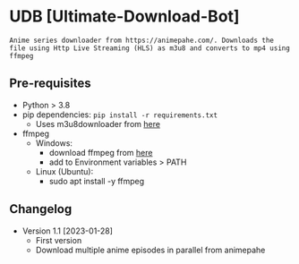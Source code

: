 # UDB [Ultimate-Download-Bot]
`
Anime series downloader from https://animepahe.com/. Downloads the file using Http Live Streaming (HLS) as m3u8 and converts to mp4 using ffmpeg
`
## Pre-requisites
 - Python > 3.8
 - pip dependencies: `pip install -r requirements.txt`
   - Uses m3u8downloader from [here](https://pypi.org/project/m3u8downloader/)
 - ffmpeg
   - Windows:
     - download ffmpeg from [here](https://ffmpeg.org/download.html)
     - add to Environment variables > PATH
   - Linux (Ubuntu):
     - sudo apt install -y ffmpeg

## Changelog
 - Version 1.1 [2023-01-28]
   - First version
   - Download multiple anime episodes in parallel from animepahe
